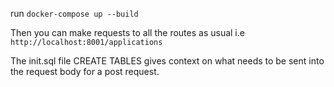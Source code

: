 run `docker-compose up --build`

Then you can make requests to all the routes as usual i.e `http://localhost:8001/applications`

The init.sql file CREATE TABLES gives context on what needs to be sent into the request body for a post request.
